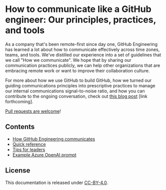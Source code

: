 # How to communicate like a GitHub engineer: Our principles, practices, and tools

As a company that's been remote-first since day one, GitHub Engineering has learned a lot about how to communicate effectively across time zones, teams, and tools. We've distilled our experience into a set of guidelines that we call "How we communicate". We hope that by sharing our communication practices publicly, we can help other organizations that are embracing remote work or want to improve their collaboration culture. 

For more about how we use GitHub to build GitHub, how we turned our guiding communications principles into prescriptive practices to manage our internal communications signal-to-noise ratio, and how you can contribute to the ongoing conversation, check out [this blog post]() [link forthcoming].

[Pull requests are welcome](.github/CONTRIBUTING.md)!

## Contents

* [How GitHub Engineering communicates](how-github-engineering-communicates.md)
* [Quick reference](quick-ref.md)
* [Tips for leaders](tips-for-leaders.md)
* [Example Azure OpenAI prompt](prompt.md)

## License

This documentation is released under [CC-BY-4.0](https://creativecommons.org/licenses/by/4.0/).
